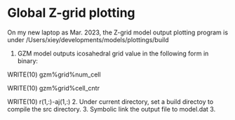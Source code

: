 # Global Z-grid plotting
On my new laptop as Mar. 2023, the Z-grid model output plotting program is under
/Users/xiey/developments/models/plottings/build

1. GZM model outputs icosahedral grid value in the following form in binary: 
  
  WRITE(10) gzm%grid%num_cell
  
  WRITE(10) gzm%grid%cell_cntr
  
  WRITE(10) r(1,:)-aj(1,:)
2. Under current directory, set a build directoy to compile the src directory.
3. Symbolic link the output file to model.dat
3. 